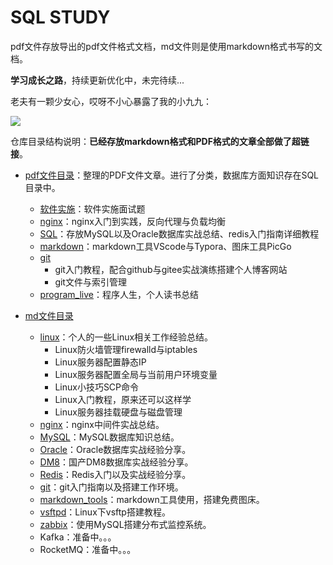 # SQL STUDY
pdf文件存放导出的pdf文件格式文档，md文件则是使用markdown格式书写的文档。

**学习成长之路**，持续更新优化中，未完待续...

老夫有一颗少女心，哎呀不小心暴露了我的小九九：

![](https://gitee.com/dywangk/img/raw/master/images/tolove_harem_gold.jpg)

仓库目录结构说明：**已经存放markdown格式和PDF格式的文章全部做了超链接**。

- [pdf文件目录](https://github.com/cnwangk/SQL-study/tree/master/pdf)：整理的PDF文件文章。进行了分类，数据库方面知识存在SQL目录中。
  - [软件实施](https://github.com/cnwangk/SQL-study/tree/master/pdf/%E8%BD%AF%E4%BB%B6%E5%AE%9E%E6%96%BD%E7%B3%BB%E5%88%97)：软件实施面试题
  - [nginx](https://github.com/cnwangk/SQL-study/tree/master/pdf/nginx)：nginx入门到实践，反向代理与负载均衡
  - [SQL](https://github.com/cnwangk/SQL-study/tree/master/pdf/SQL)：存放MySQL以及Oracle数据库实战总结、redis入门指南详细教程
  - [markdown](https://github.com/cnwangk/SQL-study/tree/master/pdf/markdown)：markdown工具VScode与Typora、图床工具PicGo
  - [git](https://github.com/cnwangk/SQL-study/tree/master/pdf/git)
    - git入门教程，配合github与gitee实战演练搭建个人博客网站
    - git文件与索引管理
  - [program_live](https://github.com/cnwangk/SQL-study/tree/master/pdf/program_live)：程序人生，个人读书总结

- [md文件目录](https://github.com/cnwangk/SQL-study/tree/master/md)
  - [linux](https://github.com/cnwangk/SQL-study/tree/master/md/linux)：个人的一些Linux相关工作经验总结。
    - Linux防火墙管理firewalld与iptables
    - Linux服务器配置静态IP
    - Linux服务器配置全局与当前用户环境变量
    - Linux小技巧SCP命令
    - Linux入门教程，原来还可以这样学
    - Linux服务器挂载硬盘与磁盘管理
  - [nginx](https://github.com/cnwangk/SQL-study/tree/master/md/nginx)：nginx中间件实战总结。
  - [MySQL](https://github.com/cnwangk/SQL-study/tree/master/md/SQL/MySQL)：MySQL数据库知识总结。
  - [Oracle](https://github.com/cnwangk/SQL-study/tree/master/md/SQL/Oracle)：Oracle数据库实战经验分享。
  - [DM8](https://github.com/cnwangk/SQL-study/tree/master/md/SQL/DM%E6%95%B0%E6%8D%AE%E5%BA%93)：国产DM8数据库实战经验分享。
  - [Redis](https://github.com/cnwangk/SQL-study/tree/master/md/Redis)：Redis入门以及实战经验分享。
  - [git](https://github.com/cnwangk/SQL-study/tree/master/md/git)：git入门指南以及搭建工作环境。
  - [markdown_tools](https://github.com/cnwangk/SQL-study/tree/master/md/markdown_tools)：markdown工具使用，搭建免费图床。
  - [vsftpd](https://github.com/cnwangk/SQL-study/tree/master/md/linux/vsftpd)：Linux下vsftp搭建教程。
  - [zabbix](https://github.com/cnwangk/SQL-study/tree/master/md/zabbix)：使用MySQL搭建分布式监控系统。
  - Kafka：准备中。。。
  - RocketMQ：准备中。。。

